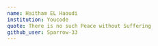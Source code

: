 ```yaml
---
name: Haitham EL Haoudi
institution: Youcode
quote: There is no such Peace without Suffering
github_user: Sparrow-33
---
```

